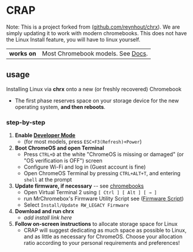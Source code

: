 # CRAP

Note: This is a project forked from ([github.com/reynhout/chrx](https://github.com/reynhout/chrx)). We are simply updating it to work with modern chromebooks. This does not have the Linux Install feature, you will have to linux yourself. 

| | |
| ------------ | ---------- |
|**works on**|Most Chromebook models. See [Docs](https://chrultrabook.github.io/docs/docs/supported-devices.html).|




<a name="usage"></a>
## usage

Installing Linux via **chrx** onto a new (or freshly recovered) Chromebook

- The first phase reserves space on your storage device for
the new operating system, **and then reboots**.



<a name="step-by-step"></a>
### step-by-step

1. **Enable [Developer Mode](http://www.chromium.org/chromium-os/developer-information-for-chrome-os-devices)**
    * (for most models, press `ESC+F3(Refresh)+Power`)
1. **Boot ChromeOS and open Terminal**
    * Press `CTRL+D` at the white "ChromeOS is missing or damaged" (or "OS verification is OFF") screen
    * Configure Wi-Fi and log in (Guest account is fine)
    * Open ChromeOS Terminal by pressing `CTRL+ALT+T`, and entering `shell` at the prompt
1. **Update firmware, if necessary** -- see [chromebooks](#chromebooks)
    * Open Virtual Terminal 2 using ```[ Ctrl ] [ Alt ] [ → ]```
    * run MrChromebox's Firmware Utility Script see ([Firmware Script](https://mrchromebox.tech/#fwscript))
    * Select ```Install/Update RW_LEGACY Firmware```
1. **Download and run chrx**
    * *add install link here*
1. **Follow on-screen instructions** to allocate storage space for Linux
    * CRAP will suggest dedicating as much space as possible to Linux, and as little as necessary for ChromeOS. Choose your allocation ratio according to your personal requirements and preferences!


<!--
<a name="advanced-usage"></a>
### advanced usage

You may choose to host or cache these installation files yourself.
There are many good reasons to do so, especially if you'll be doing
a large number of installations. However, setup can be somewhat more
complicated, and instructions are outside the scope of this README.

To point **chrx** at your cache, just set the `CHRX_WEB_ROOT`
environment variable before running the `chrx` script, like this:

```
export CHRX_WEB_ROOT="http://myserver/chrx"
cd ; curl -O $CHRX_WEB_ROOT/go && sh go
```
-->

